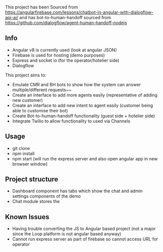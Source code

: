 This project has been Sourced from https://angularfirebase.com/lessons/chatbot-in-angular-with-dialogflow-api-ai/
and has bot-to-human-handoff sourced from https://github.com/dialogflow/agent-human-handoff-nodejs

## Info

- Angular v8 is currently used (look at angular JSON)
- Firebase is used for hosting (demo purposes)
- Express and socket io (for the operator/hotelier side)
- Dialogflow 


This project aims to:

- Emulate CMR and BH bots to show how the system can answer multiple/different requests~~
- Create an interface to add more agents easily (representative of adding new customer)
- Create an interface to add new intent to agent easily (customer being able to customise their bot)
- Create Bot-to-human-handoff functionality (guest side + hotelier side)
- Integrate Twilio to allow functionality to used via Channels


## Usage

- git clone
- npm install
- npm start (will run the express server and also open angular app in new browser window)



## Project structure

- Dashboard component has tabs which show the chat and admin settings components of the demo
- Chat module stores the 


## Known Issues

- Having trouble converting the JS to Angular based project (not a major since the Loop platform is not angular based anyway)
- Cannot run express server as part of firebase so cannot access URL for operator
